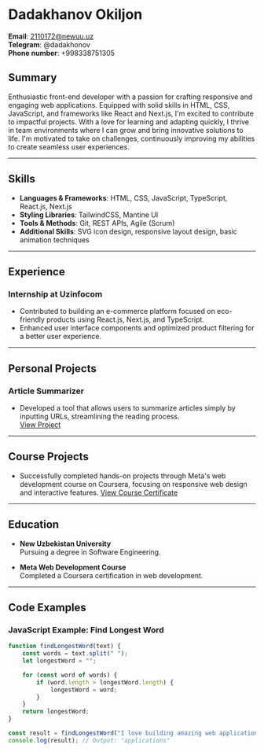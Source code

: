 # Dadakhanov Okiljon  
**Email**: 2110172@newuu.uz  
**Telegram**: @dadakhonov  
**Phone number**: +998338751305  

## Summary  
Enthusiastic front-end developer with a passion for crafting responsive and engaging web applications. Equipped with solid skills in HTML, CSS, JavaScript, and frameworks like React and Next.js, I'm excited to contribute to impactful projects. With a love for learning and adapting quickly, I thrive in team environments where I can grow and bring innovative solutions to life. I'm motivated to take on challenges, continuously improving my abilities to create seamless user experiences.

---

## Skills  

- **Languages & Frameworks**: HTML, CSS, JavaScript, TypeScript, React.js, Next.js  
- **Styling Libraries**: TailwindCSS, Mantine UI  
- **Tools & Methods**: Git, REST APIs, Agile (Scrum)  
- **Additional Skills**: SVG icon design, responsive layout design, basic animation techniques  

---
## Experience  

### Internship at Uzinfocom  
- Contributed to building an e-commerce platform focused on eco-friendly products using React.js, Next.js, and TypeScript.  
- Enhanced user interface components and optimized product filtering for a better user experience.  

---

## Personal Projects  

### Article Summarizer  
- Developed a tool that allows users to summarize articles simply by inputting URLs, streamlining the reading process.  
 [View Project](https://summarizer-web-app.netlify.app/)

---

## Course Projects  
- Successfully completed hands-on projects through Meta's web development course on Coursera, focusing on responsive web design and interactive features. 
 [View Course Certificate](https://www.coursera.org/account/accomplishments/verify/R6ZAY5GFN25G) 

---

## Education  

- **New Uzbekistan University**  
  Pursuing a degree in Software Engineering.  

- **Meta Web Development Course**  
  Completed a Coursera certification in web development.  

---

## Code Examples  

### JavaScript Example: Find Longest Word  
```javascript
function findLongestWord(text) {
    const words = text.split(" ");
    let longestWord = "";

    for (const word of words) {
        if (word.length > longestWord.length) {
            longestWord = word;
        }
    }
    return longestWord;
}

const result = findLongestWord("I love building amazing web applications.");
console.log(result); // Output: "applications"
